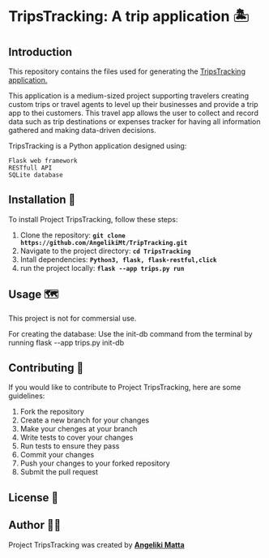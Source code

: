 # **TripsTracking: A trip application** :desert_island:

## **Introduction**

This repository contains the files used for generating the <ins>TripsTracking<ins> application.

This application is a medium-sized project supporting travelers creating custom trips or travel agents to level up their businesses and provide a trip app to thei customers. This travel app allows the user to collect and record data such as trip destinations or expenses tracker for having all information gathered and making data-driven decisions. 

TripsTracking is a Python application designed using: 
```
Flask web framework
RESTfull API
SQLite database
```

## **Installation** :seedling:

To install Project TripsTracking, follow these steps:
1. Clone the repository: **`git clone https://github.com/AngelikiMt/TripTracking.git`**
2. Navigate to the project directory: **`cd TripsTracking`**
3. Intall dependencies: **`Python3, flask, flask-restful,click`**
4. run the project locally: **`flask --app trips.py run`**

## **Usage** :world_map:

This project is not for commersial use. 

For creating the database: 
Use the init-db command from the terminal by running flask --app trips.py init-db 

## **Contributing** :handshake:

If you would like to contribute to Project TripsTracking, here are some guidelines:

1. Fork the repository
2. Create a new branch for your changes
3. Make your chenges at your branch
4. Write tests to cover your changes
5. Run tests to ensure they pass
6. Commit your changes
7. Push your changes to your forked repository
8. Submit the pull request

## **License** :page_with_curl:


## **Author** :woman_technologist:

Project TripsTracking was created by **[Angeliki Matta](https://github.com/AngelikiMt)**


